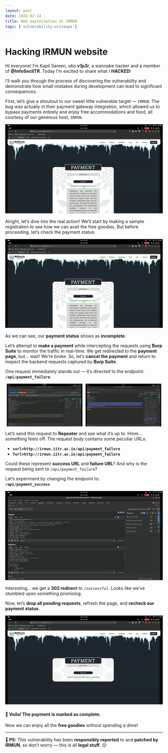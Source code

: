```yaml
---
layout: post
date: 2024-02-14
title: Web exploitation at IRMUN
tags: ['vulnerability-writeups']
---
```


# Hacking IRMUN website

Hi everyone! I’m Kapil Sareen, *aka **v1p3r***, a wannabe hacker and a member of **@InfoSecIITR**. Today I’m excited to share what I **HACKED**!

I’ll walk you through the process of discovering the vulnerability and demonstrate how small mistakes during development can lead to significant consequences.

First, let’s give a shoutout to our sweet little vulnerable target — `IRMUN`. The bug was actually in their payment gateway integration, which allowed us to bypass payments entirely and enjoy free accommodations and food, all courtesy of our generous host, `IRMUN`.

![WEBSITE PHOTO](../assets/irmun/before_payment.png)

Alright, let’s dive into the real action!
We’ll start by making a sample registration to see how we can avail the free goodies. But before proceeding, let’s check the payment status:

![PAYMENT STATUS BEFORE](../assets/irmun/before_payment.png)

As we can see, our **payment status** shows as **incomplete**.  

Let’s attempt to **make a payment** while intercepting the requests using **Burp Suite** to monitor the traffic in real-time. We get redirected to the **payment page**, but… wait! We’re broke. So, let’s **cancel the payment** and return to inspect the backend requests captured by **Burp Suite**.  

One request immediately stands out — it’s directed to the endpoint:  
**`/api/payment_failure`**.  

<div style="display: flex; gap: 10px; justify-content: center;">
    <img src="../assets/irmun/failure_request.png" alt="Failure Request" style="max-width: 48%;"/>
    <img src="../assets/irmun/endpoint_discover.png" alt="Endpoint Discovery" style="max-width: 48%;"/>
    </div>



Let’s send this request to **Repeater** and see what it’s up to. Hmm… something feels off. The request body contains some peculiar URLs:  

- **`surl=http://irmun.iitr.ac.in/api/payment_failure`**  
- **`furl=http://irmun.iitr.ac.in/api/payment_failure`**  

Could these represent **success URL** and **failure URL**? And why is the request being sent to `/api/payment_failure`?  

Let’s experiment by changing the endpoint to:  
**`/api/payment_success`**  

![Endpoint Change](../assets/irmun/endpoint_change.png)  

Interesting… we get a **302 redirect** to `/successful`. Looks like we’ve stumbled upon something promising.  

Now, let’s **drop all pending requests**, refresh the page, and **recheck our payment status**.  

![After Payment](../assets/irmun/after_payment.png)  

#### 🎯 **Voila! The payment is marked as complete.**  

Now we can enjoy all the **free goodies** without spending a dime!  

---

**📝 PS:** This vulnerability has been **responsibly reported** to and **patched by IRMUN**, so don’t worry — this is all **legal stuff**. 😉  